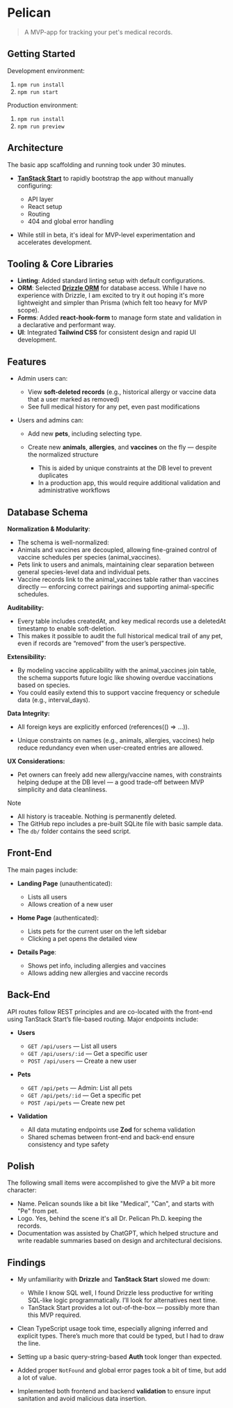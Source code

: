 # Pelican

> A MVP-app for tracking your pet's medical records.

## Getting Started

Development environment:

1. `npm run install`
2. `npm run start`

Production environment:

1. `npm run install`
2. `npm run preview`

## Architecture

The basic app scaffolding and running took under 30 minutes.

- **[TanStack Start](https://tanstack.com/start)** to rapidly bootstrap the app without manually configuring:

  - API layer
  - React setup
  - Routing
  - 404 and global error handling

- While still in beta, it's ideal for MVP-level experimentation and accelerates development.

## Tooling & Core Libraries

- **Linting**: Added standard linting setup with default configurations.
- **ORM**: Selected **[Drizzle ORM](https://orm.drizzle.team/)** for database access. While I have no experience with Drizzle, I am excited to try it out hoping it's more lightweight and simpler than Prisma (which felt too heavy for MVP scope).
- **Forms**: Added **react-hook-form** to manage form state and validation in a declarative and performant way.
- **UI**: Integrated **Tailwind CSS** for consistent design and rapid UI development.

## Features

- Admin users can:

  - View **soft-deleted records** (e.g., historical allergy or vaccine data that a user marked as removed)
  - See full medical history for any pet, even past modifications

- Users and admins can:

  - Add new **pets**, including selecting type.
  - Create new **animals**, **allergies**, and **vaccines** on the fly — despite the normalized structure

    - This is aided by unique constraints at the DB level to prevent duplicates
    - In a production app, this would require additional validation and administrative workflows

## Database Schema

**Normalization & Modularity**:

- The schema is well-normalized:
- Animals and vaccines are decoupled, allowing fine-grained control of vaccine schedules per species (animal_vaccines).
- Pets link to users and animals, maintaining clear separation between general species-level data and individual pets.
- Vaccine records link to the animal_vaccines table rather than vaccines directly — enforcing correct pairings and supporting animal-specific schedules.

**Auditability:**

- Every table includes createdAt, and key medical records use a deletedAt timestamp to enable soft-deletion.
- This makes it possible to audit the full historical medical trail of any pet, even if records are “removed” from the user’s perspective.

**Extensibility:**

- By modeling vaccine applicability with the animal_vaccines join table, the schema supports future logic like showing overdue vaccinations based on species.
- You could easily extend this to support vaccine frequency or schedule data (e.g., interval_days).

**Data Integrity:**

- All foreign keys are explicitly enforced (references(() => ...)).

- Unique constraints on names (e.g., animals, allergies, vaccines) help reduce redundancy even when user-created entries are allowed.

**UX Considerations:**

- Pet owners can freely add new allergy/vaccine names, with constraints helping dedupe at the DB level — a good trade-off between MVP simplicity and data cleanliness.

> [!NOTE]
>
> - All history is traceable. Nothing is permanently deleted.
> - The GitHub repo includes a pre-built SQLite file with basic sample data.
> - The `db/` folder contains the seed script.

## Front-End

The main pages include:

- **Landing Page** (unauthenticated):

  - Lists all users
  - Allows creation of a new user

- **Home Page** (authenticated):

  - Lists pets for the current user on the left sidebar
  - Clicking a pet opens the detailed view

- **Details Page**:

  - Shows pet info, including allergies and vaccines
  - Allows adding new allergies and vaccine records

## Back-End

API routes follow REST principles and are co-located with the front-end using TanStack Start’s file-based routing. Major endpoints include:

- **Users**

  - `GET /api/users` — List all users
  - `GET /api/users/:id` — Get a specific user
  - `POST /api/users` — Create a new user

- **Pets**

  - `GET /api/pets` — Admin: List all pets
  - `GET /api/pets/:id` — Get a specific pet
  - `POST /api/pets` — Create new pet

- **Validation**

  - All data mutating endpoints use **Zod** for schema validation
  - Shared schemas between front-end and back-end ensure consistency and type safety

## Polish

The following small items were accomplished to give the MVP a bit more character:

- Name. Pelican sounds like a bit like "Medical", "Can", and starts with "Pe" from pet.
- Logo. Yes, behind the scene it's all Dr. Pelican Ph.D. keeping the records.
- Documentation was assisted by ChatGPT, which helped structure and write readable summaries based on design and architectural decisions.

## Findings

- My unfamiliarity with **Drizzle** and **TanStack Start** slowed me down:

  - While I know SQL well, I found Drizzle less productive for writing SQL-like logic programmatically. I’ll look for alternatives next time.
  - TanStack Start provides a lot out-of-the-box — possibly more than this MVP required.

- Clean TypeScript usage took time, especially aligning inferred and explicit types. There’s much more that could be typed, but I had to draw the line.
- Setting up a basic query-string-based **Auth** took longer than expected.
- Added proper `NotFound` and global error pages took a bit of time, but add a lot of value.
- Implemented both frontend and backend **validation** to ensure input sanitation and avoid malicious data insertion.
